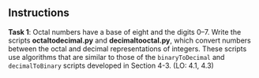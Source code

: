 ## Instructions

**Task 1**:  Octal numbers have a base of eight and the digits 0–7. Write the scripts **octaltodecimal.py** and **decimaltooctal.py**, which convert numbers between the octal and decimal representations of integers. These scripts use algorithms that are similar to those of the `binaryToDecimal` and `decimalToBinary` scripts developed in Section 4-3. (LO: 4.1, 4.3)